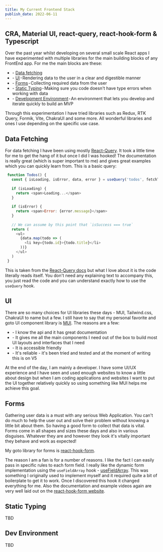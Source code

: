 ```yaml
---
title: My Current Frontend Stack
publish_date: 2022-06-11
---
```


## CRA, Material UI, react-query, react-hook-form & Typescript

Over the past year whilst developing on several small scale React apps I have experimented with multiple libraries for the main building blocks of any FrontEnd app. For me the main blocks are these:

<ul>
<li>- <a href="my_frontend_stack/#data-fetching">Data fetching</a></li>
<li>- <a href="my_frontend_stack/#ui">UI</a> - Rendering data to the user in a clear and digestible manner</li>
<li>- <a href="my_frontend_stack/#forms">Forms</a> - Collecting required data from the user</li>
<li>- <a href="my_frontend_stack/#static-typing">Static Typing</a> - Making sure you code doesn't have type errors when working with data</li>
<li>- <a href="my_frontend_stack/#dev-environment">Development Environment</a> - An environment that lets you develop and iterate quickly to build an MVP</li>
</ul>

Through this experimentation I have tried libraries such as Redux, RTK Query, Formik, Vite, ChakraUI and some more. All wonderful libraries and ones I use depending on the specific use case.

## Data Fetching

For data fetching I have been using mostly [React-Query](https://react-query.tanstack.com/). It took a little time for me to get the hang of it but once I did I was hooked! The documentation is really great (which is super important to me) and gives great examples which you can quickly learn from. This is a basic query:

```js
 function Todos() {
   const { isLoading, isError, data, error } = useQuery('todos', fetchTodoList)
 
   if (isLoading) {
     return <span>Loading...</span>
   }
 
   if (isError) {
     return <span>Error: {error.message}</span>
   }
 
   // We can assume by this point that `isSuccess === true`
   return (
     <ul>
       {data.map(todo => (
         <li key={todo.id}>{todo.title}</li>
       ))}
     </ul>
   )
 }
```

This is taken from the [React-Query docs](https://react-query.tanstack.com/guides/queries) but what I love about it is the code literally reads itself. You don't need any explaining text to accompany this, you just read the code and you can understand exactly how to use the `useQuery` hook.

## UI

There are so many choices for UI libraries these days - MUI, Tailwind.css, ChakraUI to name but a few. I still have to say that my personal favorite and goto UI component library is [MUI](https://mui.com/). The reasons are a few:

<ul>
<li>- I know the api and it has great documentation</li>
<li>- It gives me all the main components I need out of the box to build most UI layouts and interfaces that I need</li>
<li>- It is accessible friendly</li>
<li>- It's reliable - it's been tried and tested and at the moment of writing this is on V5</li>
</ul>

At the end of the day, I am mainly a developer. I have some UI/UX experience and I have seen and used enough websites to know a little about design but when I am coding applications and websites I want to put the UI together relatively quickly so using something like MUI helps me achieve this goal.

## Forms

Gathering user data is a must with any serious Web Application. You can't do much to help the user out and solve their problem without knowing a little bit about them. So having a good form to collect that data is vital. Forms come in all shapes and sizes these days and also in various disguises. Whatever they are and however they look it's vitally important they behave and work as expected! 

My goto library for forms is [react-hook-form](https://react-hook-form.com/).

The reason I am a fan is for a number of reasons. I like the fact I can easily pass in specific rules to each form field. I really like the dynamic form implementation using the `useFieldArray` hook - [useFieldArray](https://react-hook-form.com/api/usefieldarray). This was something I originally used to implement myself and it required quite a bit of boilerplate to get it to work. Once I discovered this hook it changed everything for me. Also the documentation and example videos again are very well laid out on the [react-hook-form website](https://react-hook-form.com/api).

## Static Typing

TBD

## Dev Environment

TBD